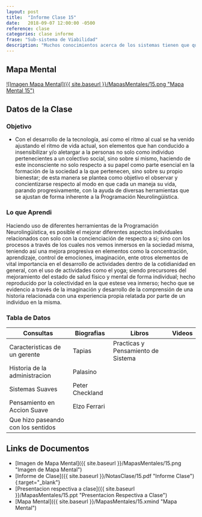 ```yaml
---
layout: post
title:  "Informe Clase 15"
date:   2018-09-07 12:00:00 -0500
reference: clase
categories: clase informe
frase: "Sub-sistema de Viabilidad"
description: "Muchos conocimientos acerca de los sistemas tienen que quedar claros, es por ello que cada uno de los procesos deben entenderse como un solo objetivo."
---
```


## Mapa Mental
<a href="{{ site.baseurl }}/MapasMentales/15.png">![Imagen Mapa Mental]({{ site.baseurl }}/MapasMentales/15.png "Mapa Mental 15")</a>

## Datos de la Clase
### Objetivo
- Con el desarrollo de la tecnología, así como el ritmo al cual se ha venido ajustando el ritmo de vida actual, son elementos que han conducido a insensibilizar y/o aletargar a la personas no solo como individuo pertenecientes a un colectivo social, sino sobre sí mismo, haciendo de este inconsciente no solo respecto a su papel como parte esencial en la formación de la sociedad a la que pertenecen, sino sobre su propio bienestar; de esta manera se plantea como objetivo el observar y concientizarse respecto al modo en que cada un maneja su vida, parando progresivamente, con la ayuda de diversas herramientas que se ajustan de forma inherente a la Programación Neurolingüística.

### Lo que Aprendi
Haciendo uso de diferentes herramientas de la Programación Neurolingüística, es posible el mejorar diferentes aspectos individuales relacionados con solo con la concienciación de respecto a si; sino con los procesos a través de los cuales nos vemos inmersos en la sociedad misma, teniendo así una mejora progresiva en elementos como la concentración, aprendizaje, control de emociones, imaginación, ente otros elementos de vital importancia en el desarrollo de actividades dentro de la cotidianidad en general, con el uso de actividades como el yoga; siendo precursores del mejoramiento del estado de salud físico y mental de forma individual; hecho reproducido por la colectividad en la que estese vea inmerso; hecho que se evidencio a través de la imaginación y desarrollo de la comprensión de una historia relacionada con una experiencia propia relatada por parte de un individuo en la misma.

### Tabla de Datos

| Consultas                          | Biografias      | Libros                             | Videos |
| ---------                          | ----------      | ------                             | ------ |
| Caracteristicas de un gerente      | Tapias          | Practicas y Pensamiento de Sistema |        |
| Historia de la administracion      | Palasino        |                                    |        |
| Sistemas Suaves                    | Peter Checkland |                                    |        |
| Pensamiento en Accion Suave        | Elzo Ferrari    |                                    |        |
| Que hizo paseando con los sentidos |                 |                                    |        |


## Links de Documentos
- [Imagen de Mapa Mental]({{ site.baseurl }}/MapasMentales/15.png "Imagen de Mapa Mental")
- [Informe de Clase]({{ site.baseurl }}/NotasClase/15.pdf "Informe Clase"){:target="_blank"}
- [Presentacion respectiva a clase]({{ site.baseurl }}/MapasMentales/15.ppt "Presentacion Respectiva a Clase")
- [Mapa Mental]({{ site.baseurl }}/MapasMentales/15.xmind "Mapa Mental")

